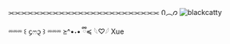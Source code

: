 ⫘⫘⫘⫘⫘⫘⫘⫘⫘⫘⫘⫘⫘⫘⫘⫘⫘⫘⫘⫘⫘⫘⫘⫘ Ი︵𐑼
![blackcatty](https://github.com/user-attachments/assets/32b2ff4b-6dae-45bb-8a23-8091117e6d60)

⏔⏔⏔ ꒰ ᧔ෆ᧓ ꒱ ⏔⏔⏔     ≽^•˕• ྀི≼
𓆩♡𓆪
Xue
